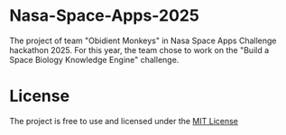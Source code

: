 # Nasa-Space-Apps-2025
The project of team "Obidient Monkeys" in Nasa Space Apps Challenge hackathon 2025. For this year, the team chose to work on the "Build a Space Biology Knowledge Engine" challenge.



# License 
The project is free to use and licensed under the [MIT License](Nasa-Space-Apps-2025/License)
